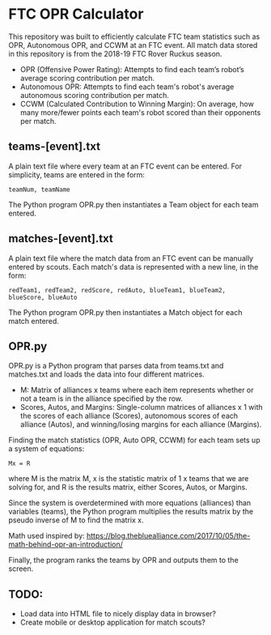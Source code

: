 # FTC OPR Calculator
This repository was built to efficiently calculate FTC team statistics such as OPR, Autonomous OPR, and CCWM at an FTC event. All match data stored in this repository is from the 2018-19 FTC Rover Ruckus season.

 * OPR (Offensive Power Rating): Attempts to find each team’s robot’s average scoring contribution per match.
 * Autonomous OPR: Attempts to find each team's robot's average autonomous scoring contribution per match.
 * CCWM (Calculated Contribution to Winning Margin): On average, how many more/fewer points each team's robot scored than their opponents per match.

## teams-[event].txt
A plain text file where every team at an FTC event can be entered. For simplicity, teams are entered in the form:
  
    teamNum, teamName

The Python program OPR.py then instantiates a Team object for each team entered.

## matches-[event].txt
A plain text file where the match data from an FTC event can be manually entered by scouts. Each match's data is 
represented with a new line, in the form:
  
    redTeam1, redTeam2, redScore, redAuto, blueTeam1, blueTeam2, blueScore, blueAuto

The Python program OPR.py then instantiates a Match object for each match entered.

## OPR.py
OPR.py is a Python program that parses data from teams.txt and matches.txt and loads the data into four different matrices. 

 * M: Matrix of alliances x teams where each item represents whether or not a team is in the alliance specified by the row.
 * Scores, Autos, and Margins: Single-column matrices of alliances x 1 with the scores of each alliance (Scores), autonomous scores of each alliance (Autos), and winning/losing margins for each alliance (Margins).
 
Finding the match statistics (OPR, Auto OPR, CCWM) for each team sets up a system of equations:

    Mx = R

where M is the matrix M, x is the statistic matrix of 1 x teams that we are solving for, and R is the results matrix, either Scores, Autos, or Margins.

Since the system is overdetermined with more equations (alliances) than variables (teams), the Python program multiplies the results matrix by the pseudo inverse of M to find the matrix x.

Math used inspired by: https://blog.thebluealliance.com/2017/10/05/the-math-behind-opr-an-introduction/

Finally, the program ranks the teams by OPR and outputs them to the screen.

## TODO: 
 * Load data into HTML file to nicely display data in browser?
 * Create mobile or desktop application for match scouts?
